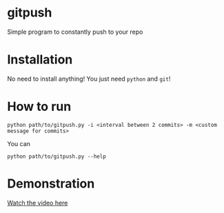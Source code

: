 # gitpush

Simple program to constantly push to your repo

# Installation
No need to install anything! You just need `python` and `git`!

# How to run
```shell
python path/to/gitpush.py -i <interval between 2 commits> -m <custom message for commits> 
```
You can 
```shell
python path/to/gitpush.py --help 
```


# Demonstration
[Watch the video here](./docs/demo.mp4)